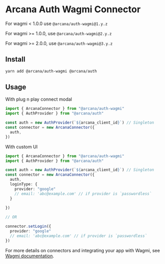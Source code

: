 # Arcana Auth Wagmi Connector

For wagmi < 1.0.0 use `@arcana/auth-wagmi@1.y.z`

For wagmi >= 1.0.0, use `@arcana/auth-wagmi@2.y.z`

For wagmi >= 2.0.0, use `@arcana/auth-wagmi@3.y.z`

## Install

```sh
yarn add @arcana/auth-wagmi @arcana/auth
```

## Usage

With plug n play connect modal

```ts
import { ArcanaConnector } from "@arcana/auth-wagmi"
import { AuthProvider } from "@arcana/auth"

const auth = new AuthProvider(`${arcana_client_id}`) // Singleton
const connector = new ArcanaConnector({
  auth,
})
```

With custom UI

```ts
import { ArcanaConnector } from "@arcana/auth-wagmi"
import { AuthProvider } from "@arcana/auth"

const auth = new AuthProvider(`${arcana_client_id}`) // Singleton
const connector = new ArcanaConnector({
  auth,
  loginType: {
    provider: "google"
    // email: 'abc@example.com' // if provider is `passwordless`
  } 
    
})

// OR

connector.setLogin({
  provider: "google"
  // email: 'abc@example.com' // if provider is `passwordless`
})
```

For more details on connectors and integrating your app with Wagmi, see [Wagmi documentation](https://wagmi.sh/core/getting-started).
